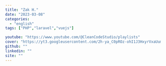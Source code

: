 ```yaml
---
title: "Zak H."
date: "2023-03-08"
categories:
  - "english"
tags: ["PHP","laravel","vuejs"]

youtube: "https://www.youtube.com/@CleanCodeStudio/playlists"
cover: "https://yt3.googleusercontent.com/2h-ya_C0pROz-ohI1J3HxyrVxaUumQNgNcqsSsasmzSpPQA5mBfo9TuPAb2hswkQixadvkA8uzY=s176-c-k-c0x00ffffff-no-rj"
github: ""
linkedin: ""
site: ""
---
```





